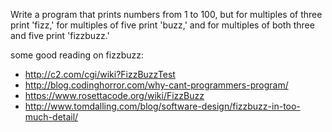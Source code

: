 Write a program that prints numbers from 1 to 100, but for multiples of
three print 'fizz,' for multiples of five print 'buzz,' and for multiples
of both three and five print 'fizzbuzz.'

some good reading on fizzbuzz:

* http://c2.com/cgi/wiki?FizzBuzzTest
* http://blog.codinghorror.com/why-cant-programmers-program/
* https://www.rosettacode.org/wiki/FizzBuzz
* http://www.tomdalling.com/blog/software-design/fizzbuzz-in-too-much-detail/


